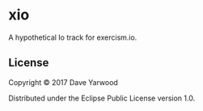 # xio

A hypothetical Io track for exercism.io.

## License

Copyright © 2017 Dave Yarwood

Distributed under the Eclipse Public License version 1.0.
